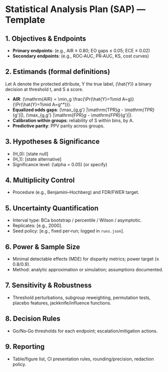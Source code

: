# Statistical Analysis Plan (SAP) — Template

## 1. Objectives & Endpoints
- **Primary endpoints**: (e.g., AIR ≥ 0.80; EO gaps ≤ 0.05; ECE ≤ 0.02)
- **Secondary endpoints**: (e.g., ROC‑AUC, PR‑AUC, KS, cost curves)

## 2. Estimands (formal definitions)
Let A denote the protected attribute, Y the true label, \(\hat{Y}\) a binary decision at threshold t, and S a score.
- **AIR**: \(\mathrm{AIR} = \min_g \frac{\Pr(\hat{Y}=1\mid A=g)}{\Pr(\hat{Y}=1\mid A=g^*)}\).
- **Equalized odds gaps**: \(\max_{g,g'} |\mathrm{TPR}_g - \mathrm{TPR}_{g'}|\), \(\max_{g,g'} |\mathrm{FPR}_g - \mathrm{FPR}_{g'}|\).
- **Calibration within groups**: reliability of S within bins, by A.
- **Predictive parity**: PPV parity across groups.

## 3. Hypotheses & Significance
- \(H_0\): [state null]
- \(H_1\): [state alternative]
- Significance level: \(\alpha = 0.05\) (or specify)

## 4. Multiplicity Control
- Procedure (e.g., Benjamini–Hochberg) and FDR/FWER target.

## 5. Uncertainty Quantification
- Interval type: BCa bootstrap / percentile / Wilson / asymptotic.
- Replicates: [e.g., 2000].
- Seed policy: [e.g., fixed per‑run; logged in `runs.json`].

## 6. Power & Sample Size
- Minimal detectable effects (MDE) for disparity metrics; power target (≥ 0.8/0.9).
- Method: analytic approximation or simulation; assumptions documented.

## 7. Sensitivity & Robustness
- Threshold perturbations, subgroup reweighting, permutation tests, placebo features, jackknife/influence functions.

## 8. Decision Rules
- Go/No‑Go thresholds for each endpoint; escalation/mitigation actions.

## 9. Reporting
- Table/figure list, CI presentation rules, rounding/precision, redaction policy.
